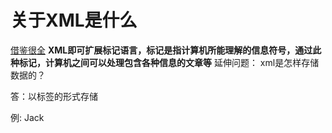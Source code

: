 # 关于XML是什么
[借鉴很全](https://blog.csdn.net/cds27/article/details/743409)
**XML即可扩展标记语言，标记是指计算机所能理解的信息符号，通过此种标记，计算机之间可以处理包含各种信息的文章等**
延伸问题： xml是怎样存储数据的？

答：以标签的形式存储  

例:  <name>Jack</name>